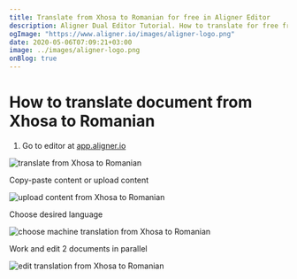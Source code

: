 ```yaml
---
title: Translate from Xhosa to Romanian for free in Aligner Editor
description: Aligner Dual Editor Tutorial. How to translate for free from Xhosa to Romanian. Aligner is multilingual document management platform. 
ogImage: "https://www.aligner.io/images/aligner-logo.png"
date: 2020-05-06T07:09:21+03:00
image: ../images/aligner-logo.png
onBlog: true
---
```


# How to translate document from Xhosa to Romanian

1. Go to editor at [app.aligner.io](https://app.aligner.io "Aligner App web page")

![translate from Xhosa to Romanian](../aligner-blank-editor.png "translate from Xhosa to Romanian")

Copy-paste content or upload content

![upload content from Xhosa to Romanian](../aligner-uploaded-document.png "upload content from Xhosa to Romanian")

Choose desired language

![choose machine translation from Xhosa to Romanian](../aligner-language-dropdown.png "choose machine translation from Xhosa to Romanian")

Work and edit 2 documents in parallel

![edit translation from Xhosa to Romanian](../aligner-double-sitded-editor.png "edit translation from Xhosa to Romanian")

